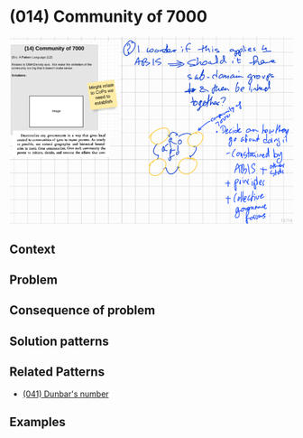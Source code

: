 # (014) Community of 7000

![](images/image001.png)

## Context


## Problem


## Consequence of problem


## Solution patterns


## Related Patterns

* [(041) Dunbar's number](../(041)%20Dunbar%20number/README.md)  

## Examples


<links to examples>